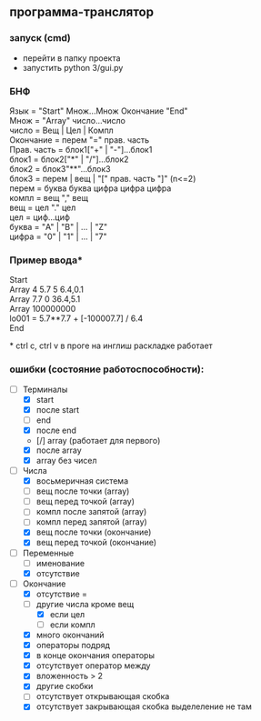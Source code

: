 ## программа-транслятор
### запуск (cmd)
- перейти в папку проекта
- запустить python 3/gui.py

### БНФ

Язык = "Start" Множ...Множ Окончание "End"  
Множ = "Array" число...число  
число = Вещ | Цел | Компл  
Окончание = перем "=" прав. часть  
Прав. часть = блок1["+" | "-"]...блок1  
блок1 = блок2["*" | "/"]...блок2  
блок2 = блок3"**"...блок3  
блок3 = перем | вещ | "[" прав. часть "]" (n<=2)  
перем = буква буква цифра цифра цифра  
компл = вещ "," вещ  
вещ = цел "." цел  
цел = циф...циф  
буква = "A" | "B" | ... | "Z"  
цифра = "0" | "1" | ... | "7"  

### Пример ввода*
Start  
Array 4 5.7 5 6.4,0.1  
Array 7.7 0 36.4,5.1  
Array 100000000  
lo001 = 5.7**7.7 + [-100007.7] / 6.4  
End  

\* ctrl c, ctrl v в проге на инглиш раскладке работает


### ошибки (состояние работоспособности):
- [ ] Терминалы
	- [x] start
	- [x] после start
	- [ ] end
	- [x] после end
	- [/] array (работает для первого)
	- [x] после array 
	- [x] array без чисел
- [ ] Числа
	- [x] восьмеричная система
	- [ ] вещ после точки (array)
	- [ ] вещ перед точкой (array)
	- [ ] компл после запятой (array)
	- [ ] компл перед запятой (array)
	- [x] вещ после точки (окончание)
	- [x] вещ перед точкой (окончание)
- [ ] Переменные
	- [ ] именование
	- [x] отсутствие
- [ ] Окончание
	- [x] отсутствие =
	- [ ] другие числа кроме вещ
        - [x] если цел
        - [ ] если компл
	- [x] много окончаний
	- [x] операторы подряд
	- [x] в конце окончания операторы
	- [x] отсутствует оператор между
	- [x] вложенность > 2
	- [x] другие скобки
	- [ ] отсутствует открывающая скобка
	- [x] отсутствует закрывающая скобка выделеление не там